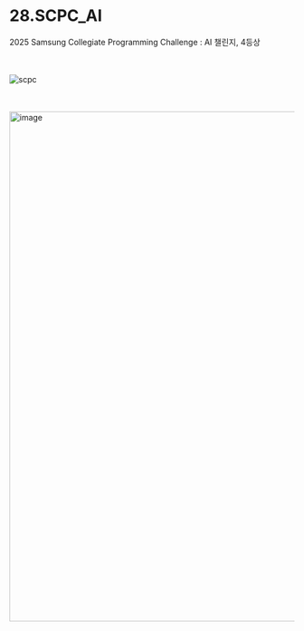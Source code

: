 # 28.SCPC_AI
2025 Samsung Collegiate Programming Challenge : AI 챌린지, 4등상

<br><br>
![scpc](https://github.com/user-attachments/assets/1ede6d1b-c2df-471c-98be-c5772535085a)

<br><br>
<img width="900" height="900" alt="image" src="https://github.com/user-attachments/assets/533bbb5c-1276-4717-b462-1ed323291561" />
